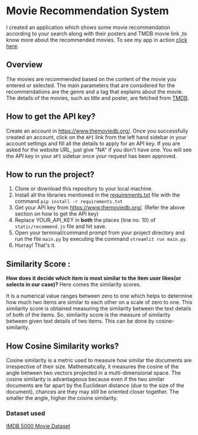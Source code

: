 # Movie Recommendation System
I created an application which shows some movie recommendation according to your search along with their posters and TMDB movie link ,to know more about the recommended movies. To see my app in action [click here](https://nitin-pilkhwal-movie-recommendation-system-main-geq5hv.streamlit.app).

## Overview

The movies are recommended based on the content of the movie you entered or selected. The main parameters that are considered for the recommendations are the genre and a tag that explains about the movie. The details of the movies, such as title and poster, are fetched from [TMDB](https://www.themoviedb.org/documentation/api).

## How to get the API key?

Create an account in https://www.themoviedb.org/. Once you successfully created an account, click on the `API` link from the left hand sidebar in your account settings and fill all the details to apply for an API key. If you are asked for the website URL, just give "NA" if you don't have one. You will see the API key in your `API` sidebar once your request has been approved.

## How to run the project?

1. Clone or download this repository to your local machine.
2. Install all the libraries mentioned in the [requirements.txt](https://github.com/Nitin-Pilkhwal/movieRecommendationsystem/blob/main/requirements.txt) file with the command `pip install -r requirements.txt`
3. Get your API key from https://www.themoviedb.org/. (Refer the above section on how to get the API key)
3. Replace YOUR_API_KEY in **both** the places (line no. 10) of `static/recommend.js` file and hit save.
4. Open your terminal/command prompt from your project directory and run the file `main.py` by executing the command `streamlit run main.py`.
5. Hurray! That's it.

## Similarity Score : 

   **How does it decide which item is most similar to the item user likes(or selects in our case)?** Here comes the similarity scores.
   
   It is a numerical value ranges between zero to one which helps to determine how much two items are similar to each other on a scale of zero to one. This similarity score is obtained measuring the similarity between the text details of both of the items. So, similarity score is the measure of similarity between given text details of two items. This can be done by cosine-similarity.
   
## How Cosine Similarity works?
  Cosine similarity is a metric used to measure how similar the documents are irrespective of their size. Mathematically, it measures the cosine of the angle between two vectors projected in a multi-dimensional space. The cosine similarity is advantageous because even if the two similar documents are far apart by the Euclidean distance (due to the size of the document), chances are they may still be oriented closer together. The smaller the angle, higher the cosine similarity.


### Dataset used 

 [IMDB 5000 Movie Dataset](https://www.kaggle.com/carolzhangdc/imdb-5000-movie-dataset)

